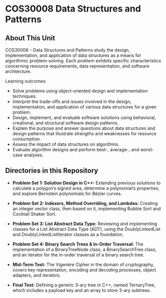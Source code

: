 # COS30008 Data Structures and Patterns

## About This Unit
COS30008 – Data Structures and Patterns study the design, implementation, and application of data structures as a means for algorithmic problem-solving. Each problem exhibits specific characteristics concerning resource requirements, data representation, and software architecture. 

Learning outcomes:
- Solve problems using object-oriented design and implementation techniques.
- Interpret the trade-offs and issues involved in the design, implementation, and application of various data structures for a given problem.
- Design, implement, and evaluate software solutions using behavioral, creational, and structural software design patterns.
- Explain the purpose and answer questions about data structures and design patterns that illustrate strengths and weaknesses for resource consumption.
- Assess the impact of data structures on algorithms.
- Evaluate algorithm designs and perform best-, average-, and worst-case analyses.

## Directories in this Repository
- **Problem Set 1: Solution Design in C++:**
Extending previous solutions to calculate a polygon’s signed area, determine a polynomial’s properties, and explore Bernstein polynomials for Bézier curves.

- **Problem Set 2: Indexers, Method Overriding, and Lambdas:**
Creating an integer vector class, then based on it, implementing Bubble Sort and Cocktail Shaker Sort.

- **Problem Set 3: List Abstract Data Type:**
Reviewing and implementing classes for a List Abstract Data Type (ADT), using the DoublyLinkedList and DoublyLinkedListIterator classes as a foundation. 

- **Problem Set 4: Binary Search Trees & In-Order Traversal:**
The implementation of a BinaryTreeNode class, a BinarySearchTree class, and an iterator for the in-order traversal of a binary search tree.

- **Mid-Term Test:**
The Vigenère Cipher in the domain of cryptography, covers key representation, encoding and decoding processes, object adapters, and iterators. 

- **Final Test:**
Defining a generic 3-ary tree in C++, named TernaryTree, which includes a payload key and an array to store 3-ary subtrees.

